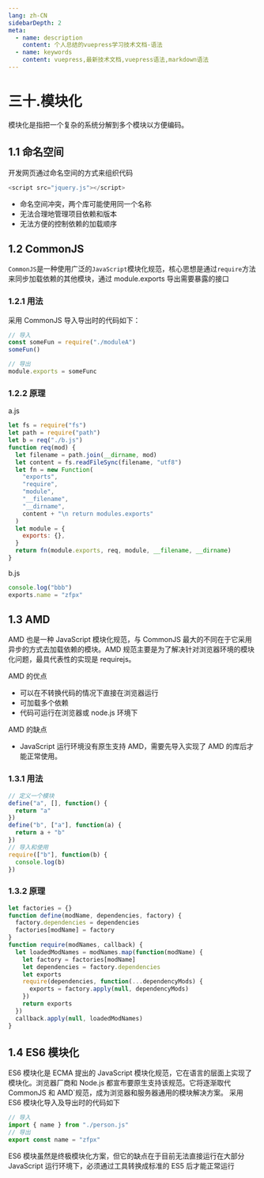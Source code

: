 ```yaml
---
lang: zh-CN
sidebarDepth: 2
meta:
  - name: description
    content: 个人总结的vuepress学习技术文档-语法
  - name: keywords
    content: vuepress,最新技术文档,vuepress语法,markdown语法
---
```


# 三十.模块化

模块化是指把一个复杂的系统分解到多个模块以方便编码。

## 1.1 命名空间

开发网页通过命名空间的方式来组织代码

```js
<script src="jquery.js"></script>
```

- 命名空间冲突，两个库可能使用同一个名称
- 无法合理地管理项目依赖和版本
- 无法方便的控制依赖的加载顺序

## 1.2 CommonJS

`CommonJS`是一种使用广泛的`JavaScript`模块化规范，核心思想是通过`require`方法来同步加载依赖的其他模块，通过 module.exports 导出需要暴露的接口

### 1.2.1 用法

采用 CommonJS 导入导出时的代码如下：

```js
// 导入
const someFun = require("./moduleA")
someFun()

// 导出
module.exports = someFunc
```

### 1.2.2 原理

a.js

```js
let fs = require("fs")
let path = require("path")
let b = req("./b.js")
function req(mod) {
  let filename = path.join(__dirname, mod)
  let content = fs.readFileSync(filename, "utf8")
  let fn = new Function(
    "exports",
    "require",
    "module",
    "__filename",
    "__dirname",
    content + "\n return modules.exports"
  )
  let module = {
    exports: {},
  }
  return fn(module.exports, req, module, __filename, __dirname)
}
```

b.js

```js
console.log("bbb")
exports.name = "zfpx"
```

## 1.3 AMD

AMD 也是一种 JavaScript 模块化规范，与 CommonJS 最大的不同在于它采用异步的方式去加载依赖的模块。AMD 规范主要是为了解决针对浏览器环境的模块化问题，最具代表性的实现是 requirejs。

AMD 的优点

- 可以在不转换代码的情况下直接在浏览器运行
- 可加载多个依赖
- 代码可运行在浏览器或 node.js 环境下

AMD 的缺点

- JavaScript 运行环境没有原生支持 AMD，需要先导入实现了 AMD 的库后才能正常使用。

### 1.3.1 用法

```js
// 定义一个模块
define("a", [], function() {
  return "a"
})
define("b", ["a"], function(a) {
  return a + "b"
})
// 导入和使用
require(["b"], function(b) {
  console.log(b)
})
```

### 1.3.2 原理

```js
let factories = {}
function define(modName, dependencies, factory) {
  factory.dependencies = dependencies
  factories[modName] = factory
}
function require(modNames, callback) {
  let loadedModNames = modNames.map(function(modName) {
    let factory = factories[modName]
    let dependencies = factory.dependencies
    let exports
    require(dependencies, function(...dependencyMods) {
      exports = factory.apply(null, dependencyMods)
    })
    return exports
  })
  callback.apply(null, loadedModNames)
}
```

## 1.4 ES6 模块化

ES6 模块化是 ECMA 提出的 JavaScript 模块化规范，它在语言的层面上实现了模块化。浏览器厂商和 Node.js 都宣布要原生支持该规范。它将逐渐取代 CommonJS 和 AMD`规范，成为浏览器和服务器通用的模块解决方案。 采用 ES6 模块化导入及导出时的代码如下

```js
// 导入
import { name } from "./person.js"
// 导出
export const name = "zfpx"
```

ES6 模块虽然是终极模块化方案，但它的缺点在于目前无法直接运行在大部分 JavaScript 运行环境下，必须通过工具转换成标准的 ES5 后才能正常运行
